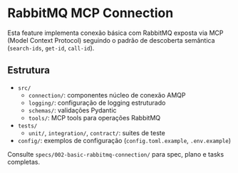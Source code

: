 # RabbitMQ MCP Connection

Esta feature implementa conexão básica com RabbitMQ exposta via MCP (Model Context Protocol) seguindo o padrão de descoberta semântica (`search-ids`, `get-id`, `call-id`).

## Estrutura

- `src/`
  - `connection/`: componentes núcleo de conexão AMQP
  - `logging/`: configuração de logging estruturado
  - `schemas/`: validações Pydantic
  - `tools/`: MCP tools para operações RabbitMQ
- `tests/`
  - `unit/`, `integration/`, `contract/`: suites de teste
- `config/`: exemplos de configuração (`config.toml.example`, `.env.example`)

Consulte `specs/002-basic-rabbitmq-connection/` para spec, plano e tasks completas.

